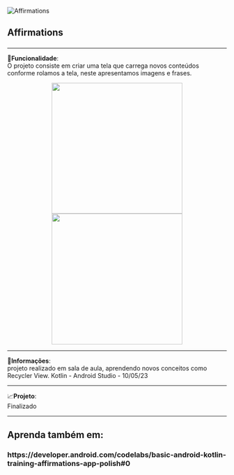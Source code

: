 ![Affirmations](https://github.com/Breno-lisboa-Souza/Affirmations/assets/124945976/d56a3509-4d28-4e4e-b123-5079673ec1f6)

<h2>Affirmations</h2>
<h3></h3>
<hr>

🔧<b>Funcionalidade</b>:<br> O projeto consiste em criar uma tela que carrega novos conteúdos conforme rolamos a tela, neste apresentamos imagens e frases.


<div align="center">
  <img src="https://github.com/Breno-lisboa-Souza/Affirmations/assets/124945976/9cfad32b-1f3c-455a-9f28-9a4597e488c6" width="300px" heigth="500px">
  <img src="https://github.com/Breno-lisboa-Souza/Affirmations/assets/124945976/00596be3-b558-4053-aa00-17d8a7dd7966" width="300px" heigth="500px">
</div>

<hr>
📰<b>Informações</b>: <br> projeto realizado em sala de aula, aprendendo novos conceitos como Recycler View. Kotlin - Android Studio - 10/05/23
<hr>
📈<b>Projeto</b>: <br> Finalizado
<hr>
 <h2>Aprenda também em: </h2><h3>https://developer.android.com/codelabs/basic-android-kotlin-training-affirmations-app-polish#0</h3>
